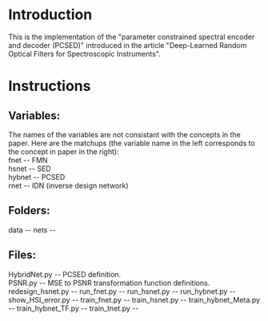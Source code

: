 # Introduction
This is the implementation of the "parameter constrained spectral encoder and decoder (PCSED)" introduced in the article "Deep-Learned Random Optical Filters for Spectroscopic Instruments".
# Instructions
## Variables:
The names of the variables are not consistant with the concepts in the paper. Here are the matchups (the variable name in the left corresponds to the concept in paper in the right):  
fnet -- FMN  
hsnet -- SED  
hybnet -- PCSED  
rnet -- IDN (inverse design network)  
## Folders:
data -- 
nets -- 
## Files:
HybridNet.py -- PCSED definition.  
PSNR.py -- MSE to PSNR transformation function definitions.  
redesign_hsnet.py -- 
run_fnet.py -- 
run_hsnet.py -- 
run_hybnet.py -- 
show_HSI_error.py -- 
train_fnet.py -- 
train_hsnet.py -- 
train_hybnet_Meta.py -- 
train_hybnet_TF.py -- 
train_tnet.py -- 
